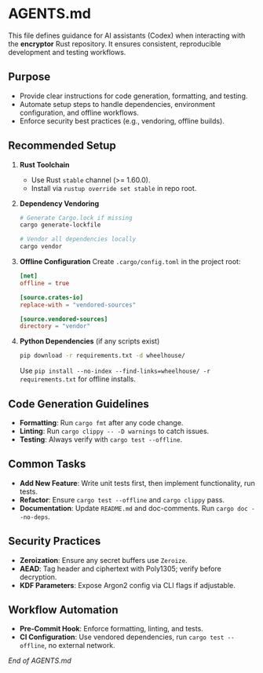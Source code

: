 # AGENTS.md

This file defines guidance for AI assistants (Codex) when interacting with the **encryptor** Rust repository. It ensures consistent, reproducible development and testing workflows.

## Purpose

* Provide clear instructions for code generation, formatting, and testing.
* Automate setup steps to handle dependencies, environment configuration, and offline workflows.
* Enforce security best practices (e.g., vendoring, offline builds).

## Recommended Setup

1. **Rust Toolchain**

   * Use Rust `stable` channel (>= 1.60.0).
   * Install via `rustup override set stable` in repo root.

2. **Dependency Vendoring**

   ```sh
   # Generate Cargo.lock if missing
   cargo generate-lockfile

   # Vendor all dependencies locally
   cargo vendor
   ```

3. **Offline Configuration**
   Create `.cargo/config.toml` in the project root:

   ```toml
   [net]
   offline = true

   [source.crates-io]
   replace-with = "vendored-sources"

   [source.vendored-sources]
   directory = "vendor"
   ```

4. **Python Dependencies** (if any scripts exist)

   ```sh
   pip download -r requirements.txt -d wheelhouse/
   ```

   Use `pip install --no-index --find-links=wheelhouse/ -r requirements.txt` for offline installs.

## Code Generation Guidelines

* **Formatting**: Run `cargo fmt` after any code change.
* **Linting**: Run `cargo clippy -- -D warnings` to catch issues.
* **Testing**: Always verify with `cargo test --offline`.

## Common Tasks

* **Add New Feature**: Write unit tests first, then implement functionality, run tests.
* **Refactor**: Ensure `cargo test --offline` and `cargo clippy` pass.
* **Documentation**: Update `README.md` and doc-comments. Run `cargo doc --no-deps`.

## Security Practices

* **Zeroization**: Ensure any secret buffers use `Zeroize`.
* **AEAD**: Tag header and ciphertext with Poly1305; verify before decryption.
* **KDF Parameters**: Expose Argon2 config via CLI flags if adjustable.

## Workflow Automation

* **Pre-Commit Hook**: Enforce formatting, linting, and tests.
* **CI Configuration**: Use vendored dependencies, run `cargo test --offline`, no external network.

*End of AGENTS.md*
